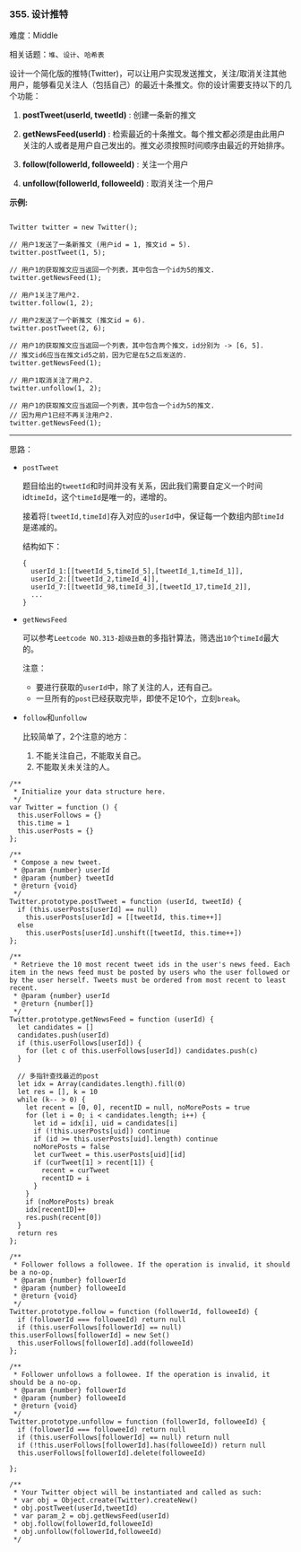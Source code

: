 ### 355. 设计推特

难度：Middle

相关话题：`堆`、`设计`、`哈希表`

设计一个简化版的推特(Twitter)，可以让用户实现发送推文，关注/取消关注其他用户，能够看见关注人（包括自己）的最近十条推文。你的设计需要支持以下的几个功能：




1. **postTweet(userId, tweetId)** : 创建一条新的推文

2. **getNewsFeed(userId)** : 检索最近的十条推文。每个推文都必须是由此用户关注的人或者是用户自己发出的。推文必须按照时间顺序由最近的开始排序。

3. **follow(followerId, followeeId)** : 关注一个用户

4. **unfollow(followerId, followeeId)** : 取消关注一个用户





**示例:** 



```

Twitter twitter = new Twitter();

// 用户1发送了一条新推文 (用户id = 1, 推文id = 5).
twitter.postTweet(1, 5);

// 用户1的获取推文应当返回一个列表，其中包含一个id为5的推文.
twitter.getNewsFeed(1);

// 用户1关注了用户2.
twitter.follow(1, 2);

// 用户2发送了一个新推文 (推文id = 6).
twitter.postTweet(2, 6);

// 用户1的获取推文应当返回一个列表，其中包含两个推文，id分别为 -> [6, 5].
// 推文id6应当在推文id5之前，因为它是在5之后发送的.
twitter.getNewsFeed(1);

// 用户1取消关注了用户2.
twitter.unfollow(1, 2);

// 用户1的获取推文应当返回一个列表，其中包含一个id为5的推文.
// 因为用户1已经不再关注用户2.
twitter.getNewsFeed(1);
```



-----

思路：

* `postTweet`

    题目给出的`tweetId`和时间并没有关系，因此我们需要自定义一个时间id`timeId`，这个`timeId`是唯一的，递增的。

    接着将`[tweetId,timeId]`存入对应的`userId`中，保证每一个数组内部`timeId`是递减的。
    
    结构如下：
    
    ```
    {
      userId_1:[[tweetId_5,timeId_5],[tweetId_1,timeId_1]],
      userId_2:[[tweetId_2,timeId_4]],
      userId_7:[[tweetId_98,timeId_3],[tweetId_17,timeId_2]],
      ...
    }
    ```

* `getNewsFeed`

    可以参考`Leetcode NO.313-超级丑数`的多指针算法，筛选出`10`个`timeId`最大的。
    
    注意： 
    * 要进行获取的`userId`中，除了关注的人，还有自己。
    * 一旦所有的`post`已经获取完毕，即使不足10个，立刻`break`。

* `follow`和`unfollow`

    比较简单了，2个注意的地方：
    
    1. 不能关注自己，不能取关自己。
    2. 不能取关未关注的人。

```
/**
 * Initialize your data structure here.
 */
var Twitter = function () {
  this.userFollows = {}
  this.time = 1
  this.userPosts = {}
};

/**
 * Compose a new tweet.
 * @param {number} userId
 * @param {number} tweetId
 * @return {void}
 */
Twitter.prototype.postTweet = function (userId, tweetId) {
  if (this.userPosts[userId] == null)
    this.userPosts[userId] = [[tweetId, this.time++]]
  else
    this.userPosts[userId].unshift([tweetId, this.time++])
};

/**
 * Retrieve the 10 most recent tweet ids in the user's news feed. Each item in the news feed must be posted by users who the user followed or by the user herself. Tweets must be ordered from most recent to least recent.
 * @param {number} userId
 * @return {number[]}
 */
Twitter.prototype.getNewsFeed = function (userId) {
  let candidates = []
  candidates.push(userId)
  if (this.userFollows[userId]) {
    for (let c of this.userFollows[userId]) candidates.push(c)
  }

  // 多指针查找最近的post
  let idx = Array(candidates.length).fill(0)
  let res = [], k = 10
  while (k-- > 0) {
    let recent = [0, 0], recentID = null, noMorePosts = true
    for (let i = 0; i < candidates.length; i++) {
      let id = idx[i], uid = candidates[i]
      if (!this.userPosts[uid]) continue
      if (id >= this.userPosts[uid].length) continue
      noMorePosts = false
      let curTweet = this.userPosts[uid][id]
      if (curTweet[1] > recent[1]) {
        recent = curTweet
        recentID = i
      }
    }
    if (noMorePosts) break
    idx[recentID]++
    res.push(recent[0])
  }
  return res
};

/**
 * Follower follows a followee. If the operation is invalid, it should be a no-op.
 * @param {number} followerId
 * @param {number} followeeId
 * @return {void}
 */
Twitter.prototype.follow = function (followerId, followeeId) {
  if (followerId === followeeId) return null
  if (this.userFollows[followerId] == null) this.userFollows[followerId] = new Set()
  this.userFollows[followerId].add(followeeId)
};

/**
 * Follower unfollows a followee. If the operation is invalid, it should be a no-op.
 * @param {number} followerId
 * @param {number} followeeId
 * @return {void}
 */
Twitter.prototype.unfollow = function (followerId, followeeId) {
  if (followerId === followeeId) return null
  if (this.userFollows[followerId] == null) return null
  if (!this.userFollows[followerId].has(followeeId)) return null
  this.userFollows[followerId].delete(followeeId)

};

/**
 * Your Twitter object will be instantiated and called as such:
 * var obj = Object.create(Twitter).createNew()
 * obj.postTweet(userId,tweetId)
 * var param_2 = obj.getNewsFeed(userId)
 * obj.follow(followerId,followeeId)
 * obj.unfollow(followerId,followeeId)
 */
```

